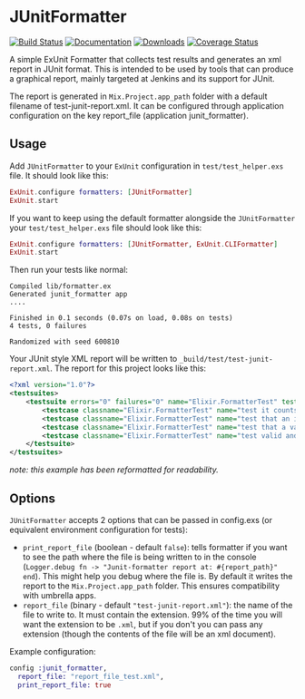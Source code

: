 JUnitFormatter
=========

[![Build Status](https://travis-ci.org/victorolinasc/junit-formatter.svg)](https://travis-ci.org/victorolinasc/junit-formatter)  [![Documentation](https://img.shields.io/badge/docs-hexpm-blue.svg)](http://hexdocs.pm/junit_formatter/)  [![Downloads](https://img.shields.io/hexpm/dt/junit_formatter.svg)](https://hex.pm/packages/junit_formatter)  [![Coverage Status](https://coveralls.io/repos/github/victorolinasc/junit-formatter/badge.svg?branch=master)](https://coveralls.io/github/victorolinasc/junit-formatter?branch=master)

A simple ExUnit Formatter that collects test results and generates an xml report in JUnit format. This is intended to be used by tools that can produce a graphical report, mainly targeted at Jenkins and its support for JUnit.

The report is generated in `Mix.Project.app_path` folder with a default filename of test-junit-report.xml. It can be configured through application configuration on the key report_file (application junit_formatter).

## Usage

Add `JUnitFormatter` to your `ExUnit` configuration in `test/test_helper.exs` file. It should look like this:


```elixir
ExUnit.configure formatters: [JUnitFormatter]
ExUnit.start
```


If you want to keep using the default formatter alongside the `JUnitFormatter` your `test/test_helper.exs` file should look like this:

```elixir
ExUnit.configure formatters: [JUnitFormatter, ExUnit.CLIFormatter]
ExUnit.start
```

Then run your tests like normal:

```
Compiled lib/formatter.ex
Generated junit_formatter app
....

Finished in 0.1 seconds (0.07s on load, 0.08s on tests)
4 tests, 0 failures

Randomized with seed 600810
```

Your JUnit style XML report will be written to `_build/test/test-junit-report.xml`.  The report for this project looks like this:

```xml
<?xml version="1.0"?>
<testsuites>
	<testsuite errors="0" failures="0" name="Elixir.FormatterTest" tests="4" time="82086">
		<testcase classname="Elixir.FormatterTest" name="test it counts raises as failures" time="16805"/>
		<testcase classname="Elixir.FormatterTest" name="test that an invalid test generates a proper report" time="16463"/>
		<testcase classname="Elixir.FormatterTest" name="test that a valid test generates a proper report" time="16328"/>
		<testcase classname="Elixir.FormatterTest" name="test valid and invalid tests generates a proper report" time="32490"/>
	</testsuite>
</testsuites>
```

*note: this example has been reformatted for readability.*

## Options

`JUnitFormatter` accepts 2 options that can be passed in config.exs (or equivalent environment configuration for tests):

- `print_report_file` (boolean - default `false`): tells formatter if you want to see the path where the file is being written to in the console (`Logger.debug fn -> "Junit-formatter report at: #{report_path}" end`). This might help you debug where the file is. By default it writes the report to the `Mix.Project.app_path` folder. This ensures compatibility with umbrella apps.
- `report_file` (binary - default `"test-junit-report.xml"`): the name of the file to write to. It must contain the extension. 99% of the time you will want the extension to be `.xml`, but if you don't you can pass any extension (though the contents of the file will be an xml document). 

Example configuration: 

``` elixir
config :junit_formatter,
  report_file: "report_file_test.xml",
  print_report_file: true
```



